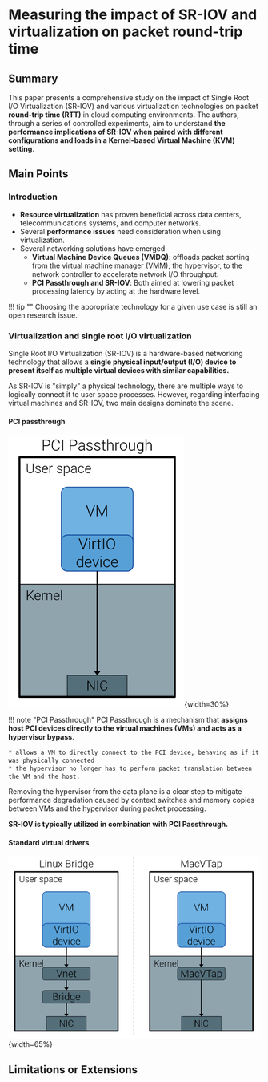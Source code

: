 # Measuring the impact of SR-IOV and virtualization on packet round-trip time

## Summary

This paper presents a comprehensive study on the impact of Single Root I/O Virtualization (SR-IOV) and various virtualization technologies on packet **round-trip time (RTT)** in cloud computing environments. The authors, through a series of controlled experiments, aim to understand **the performance implications of SR-IOV when paired with different configurations and loads in a Kernel-based Virtual Machine (KVM) setting**.

## Main Points

### Introduction

* **Resource virtualization** has proven beneficial across data centers,
  telecommunications systems, and computer networks.
* Several **performance issues** need consideration when using virtualization.
* Several networking solutions have emerged
    * **Virtual Machine Device Queues (VMDQ)**: offloads packet sorting from the virtual machine manager (VMM), the hypervisor, to the network controller to accelerate network I/O throughput.
    * **PCI Passthrough and SR-IOV**: Both aimed at lowering packet processing latency by acting at the hardware level.

!!! tip ""
    Choosing the appropriate technology for a given use case is still
    an open research issue.

### Virtualization and single root I/O virtualization

Single Root I/O Virtualization (SR-IOV) is a hardware-based networking technology that allows a **single physical input/output (I/O) device to present itself as multiple virtual devices with similar capabilities.**

As SR-IOV is "simply" a physical technology, there are multiple ways to logically connect it to user space processes. However, regarding interfacing virtual machines and SR-IOV, two main designs dominate the scene.

#### PCI passthrough

![](./img/pci-pass-1.png){width=30%}

!!! note "PCI Passthrough"
    PCI Passthrough is a mechanism that **assigns host PCI devices directly to the virtual machines (VMs) and acts as a hypervisor bypass**.

    * allows a VM to directly connect to the PCI device, behaving as if it was physically connected
    * the hypervisor no longer has to perform packet translation between the VM and the host.

Removing the hypervisor from the data plane is a clear step to mitigate
performance degradation caused by context switches and memory copies between VMs and the hypervisor during packet processing.

**SR-IOV is typically utilized in combination with PCI Passthrough.**

#### Standard virtual drivers

![](./img/standard-driver.png){width=65%}

## Limitations or Extensions

